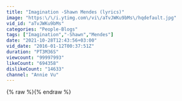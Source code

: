 ```yaml
---
title: "Imagination -Shawn Mendes (lyrics)"
image: "https:\/\/i.ytimg.com\/vi\/aTvJWKu9bMs\/hqdefault.jpg"
vid_id: "aTvJWKu9bMs"
categories: "People-Blogs"
tags: ["Imagination","-Shawn","Mendes"]
date: "2021-10-28T12:43:56+03:00"
vid_date: "2016-01-12T00:37:51Z"
duration: "PT3M36S"
viewcount: "99997993"
likeCount: "694358"
dislikeCount: "14633"
channel: "Annie Vu"
---
```

{% raw %}{% endraw %}
